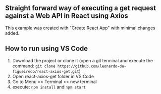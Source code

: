 ## Straight forward way of executing a get request against a Web API in React using Axios

This example was created with "Create React App" with minimal changes added.

## How to run using VS Code

1. Download the project or clone it (open a git terminal and execute the command: `git clone https://github.com/leonardo-de-figueiredo/react-axios-get.git`)  
2. Open react-axios-get folder in VS Code
3. Go to Menu >> Terminal >> new terminal
4. execute: `npm install` and `npm start`

